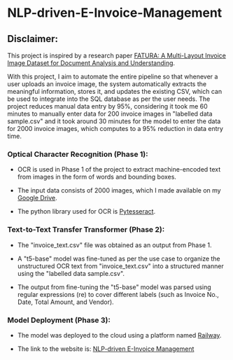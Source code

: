 # NLP-driven-E-Invoice-Management
## Disclaimer:
This project is inspired by a research paper [FATURA: A Multi-Layout Invoice Image Dataset for Document Analysis and Understanding](https://arxiv.org/abs/2311.11856).

With this project, I aim to automate the entire pipeline so that whenever a user uploads an invoice image, the system automatically extracts the meaningful information, stores it, and updates the existing CSV, which can be used to integrate into the SQL database as per the user needs.
The project reduces manual data entry by 95%, considering it took me 60 minutes to manually enter data for 200 invoice images in "labelled data sample.csv" and it took around 30 minutes for the model to enter the data for 2000 invoice images, which computes to a 95% reduction in data entry time.
### Optical Character Recognition (Phase 1):
- OCR is used in Phase 1 of the project to extract machine-encoded text from images in the form of words and bounding boxes.
* The input data consists of 2000 images, which I made available on my [Google Drive](https://drive.google.com/drive/folders/1yqt-ZLTuOulB_pD0jDSiM6N-LlfayzAz?usp=drive_link).
+ The python library used for OCR is [Pytesseract](https://pypi.org/project/pytesseract/).
### Text-to-Text Transfer Transformer (Phase 2):
- The "invoice_text.csv" file was obtained as an output from Phase 1.
* A "t5-base" model was fine-tuned as per the use case to organize the unstructured OCR text from "invoice_text.csv" into a structured manner using the "labelled data sample.csv".
+ The output from fine-tuning the "t5-base" model was parsed using regular expressions (re) to cover different labels (such as Invoice No., Date, Total Amount, and Vendor).
### Model Deployment (Phase 3):
- The model was deployed to the cloud using a platform named [Railway](https://railway.com/).
* The link to the website is: [NLP-driven E-Invoice Management](https://nlp-driven-e-invoice-mangement-production-6f45.up.railway.app/)
